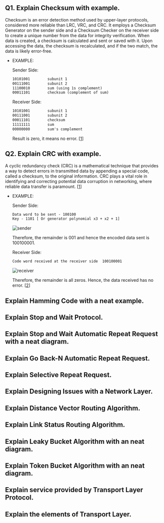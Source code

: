 ## Q1. Explain Checksum with example.
Checksum is an error detection method used by upper-layer protocols, considered more reliable than LRC, VRC, and CRC. It employs a Checksum Generator on the sender side and a Checksum Checker on the receiver side to create a unique number from the data for integrity verification. When data is created, a checksum is calculated and sent or saved with it. Upon accessing the data, the checksum is recalculated, and if the two match, the data is likely error-free.

- EXAMPLE:

    Sender Side:
    ```txt
    10101001        subunit 1  
    00111001        subunit 2        
    11100010        sum (using 1s complement)       
    00011101        checksum (complement of sum)
    ```

    Receiver Side:
    ```txt
    10101001        subunit 1  
    00111001        subunit 2     
    00011101        checksum 
    11111111        sum
    00000000        sum's complement
    ```
    Result is zero, it means no error. [[1](https://www.geeksforgeeks.org/error-detection-code-checksum/)]


## Q2. Explain CRC with example.
A cyclic redundancy check (CRC) is a mathematical technique that provides a way to detect errors in transmitted data by appending a special code, called a checksum, to the original information. CRC plays a vital role in identifying and correcting potential data corruption in networking, where reliable data transfer is paramount. [[1](https://www.purestorage.com/knowledge/cyclic-redundancy-check.html)]
- EXAMPLE: 
    
    Sender Side:
    ```txt
    Data word to be sent - 100100
    Key - 1101 [ Or generator polynomial x3 + x2 + 1]
    ```

    ![sender](https://media.geeksforgeeks.org/wp-content/uploads/rational1.jpg)

    Therefore, the remainder is 001 and hence the encoded data sent is 100100001.
    
    Receiver Side:
    ```txt
    Code word received at the receiver side  100100001
    ```

    ![receiver](https://media.geeksforgeeks.org/wp-content/uploads/rational2.jpg)

    Therefore, the remainder is all zeros. Hence, the
    data received has no error. [[2](https://www.geeksforgeeks.org/modulo-2-binary-division/)]

## Explain Hamming Code with a neat example.

## Explain Stop and Wait Protocol.
## Explain Stop and Wait Automatic Repeat Request with a neat diagram.
## Explain Go Back-N Automatic Repeat Request.
## Explain Selective Repeat Request.
## Explain Designing Issues with a Network Layer.
## Explain Distance Vector Routing Algorithm.
## Explain Link Status Routing Algorithm.
## Explain Leaky Bucket Algorithm with an neat diagram.
## Explain Token Bucket Algorithm with an neat diagram.
## Explain service provided by Transport Layer Protocol.
## Explain the elements of Transport Layer.